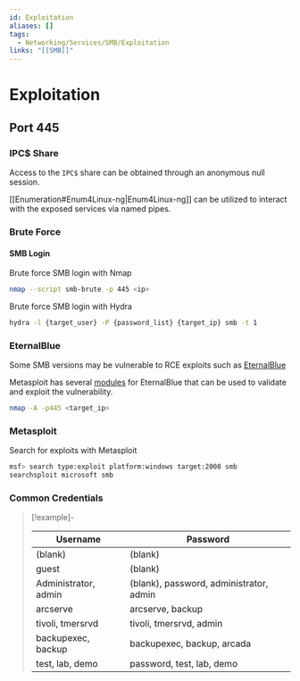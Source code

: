 ```yaml
---
id: Exploitation
aliases: []
tags:
  - Networking/Services/SMB/Exploitation
links: "[[SMB]]"
---
```


# Exploitation

<!-- Port 445 {{{-->
## Port 445

<!-- IPC$ Share {{{-->
### IPC$ Share

Access to the `IPC$` share can be obtained through an anonymous null session.

[[Enumeration#Enum4Linux-ng|Enum4Linux-ng]] can be utilized to interact with the
exposed services via named pipes.

<!-- }}} -->

<!-- Brute Force {{{-->
### Brute Force

#### SMB Login

Brute force SMB login with Nmap

```sh
nmap --script smb-brute -p 445 <ip>
```

Brute force SMB login with Hydra

```sh
hydra -l {target_user} -P {password_list} {target_ip} smb -t 1
```

<!-- }}} -->

<!-- EternalBlue {{{-->
### EternalBlue

Some SMB versions may be vulnerable to RCE exploits such as
[EternalBlue](https://www.avast.com/c-eternalblue)

Metasploit has several [modules](https://www.rapid7.com/db/modules/exploit/windows/smb/ms17_010_eternalblue/)
for EternalBlue that can be used to validate and exploit the vulnerability.

```sh
nmap -A -p445 <target_ip>
```

<!-- }}} -->

<!-- Metasploit {{{-->
### Metasploit

Search for exploits with Metasploit

```sh
msf> search type:exploit platform:windows target:2008 smb
searchsploit microsoft smb
```

<!-- }}} -->

<!-- Common Credentials {{{-->
### Common Credentials

> [!example]-
>
> | Username             | Password                                |
> | -------------------- | --------------------------------------- |
> | (blank)              | (blank)                                 |
> | guest                | (blank)                                 |
> | Administrator, admin | (blank), password, administrator, admin |
> | arcserve             | arcserve, backup                        |
> | tivoli, tmersrvd     | tivoli, tmersrvd, admin                 |
> | backupexec, backup   | backupexec, backup, arcada              |
> | test, lab, demo      | password, test, lab, demo               |
<!-- }}} -->

<!-- }}} -->

